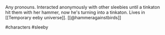 Any pronouns. Interacted anonymously with other sleebies until a tinkaton hit them with her hammer, now he's turning into a tinkaton. Lives in [[Temporary eeby universe]]. [[@hammeragainstbirds]]

#characters #sleeby 
